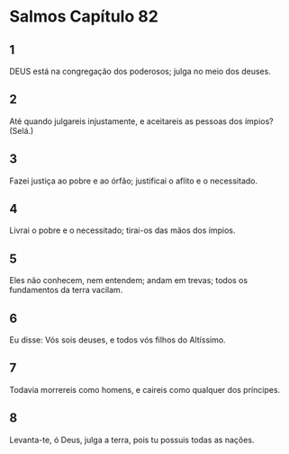 # Salmos Capítulo 82

## 1
DEUS está na congregação dos poderosos; julga no meio dos deuses.

## 2
Até quando julgareis injustamente, e aceitareis as pessoas dos ímpios? (Selá.)

## 3
Fazei justiça ao pobre e ao órfão; justificai o aflito e o necessitado.

## 4
Livrai o pobre e o necessitado; tirai-os das mãos dos ímpios.

## 5
Eles não conhecem, nem entendem; andam em trevas; todos os fundamentos da terra vacilam.

## 6
Eu disse: Vós sois deuses, e todos vós filhos do Altíssimo.

## 7
Todavia morrereis como homens, e caireis como qualquer dos príncipes.

## 8
Levanta-te, ó Deus, julga a terra, pois tu possuis todas as nações.

